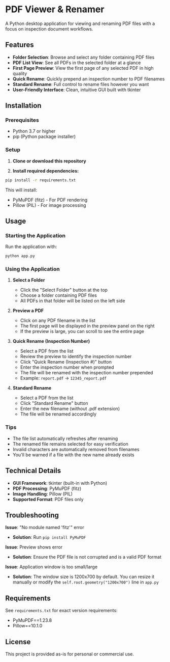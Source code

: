 # PDF Viewer & Renamer

A Python desktop application for viewing and renaming PDF files with a focus on inspection document workflows.

## Features

- **Folder Selection**: Browse and select any folder containing PDF files
- **PDF List View**: See all PDFs in the selected folder at a glance
- **First Page Preview**: View the first page of any selected PDF in high quality
- **Quick Rename**: Quickly prepend an inspection number to PDF filenames
- **Standard Rename**: Full control to rename files however you want
- **User-Friendly Interface**: Clean, intuitive GUI built with tkinter

## Installation

### Prerequisites

- Python 3.7 or higher
- pip (Python package installer)

### Setup

1. **Clone or download this repository**

2. **Install required dependencies:**

```bash
pip install -r requirements.txt
```

This will install:
- PyMuPDF (fitz) - For PDF rendering
- Pillow (PIL) - For image processing

## Usage

### Starting the Application

Run the application with:

```bash
python app.py
```

### Using the Application

1. **Select a Folder**
   - Click the "Select Folder" button at the top
   - Choose a folder containing PDF files
   - All PDFs in that folder will be listed on the left side

2. **Preview a PDF**
   - Click on any PDF filename in the list
   - The first page will be displayed in the preview panel on the right
   - If the preview is large, you can scroll to see the entire page

3. **Quick Rename (Inspection Number)**
   - Select a PDF from the list
   - Review the preview to identify the inspection number
   - Click "Quick Rename (Inspection #)" button
   - Enter the inspection number when prompted
   - The file will be renamed with the inspection number prepended
   - Example: `report.pdf` → `12345_report.pdf`

4. **Standard Rename**
   - Select a PDF from the list
   - Click "Standard Rename" button
   - Enter the new filename (without .pdf extension)
   - The file will be renamed accordingly

### Tips

- The file list automatically refreshes after renaming
- The renamed file remains selected for easy verification
- Invalid characters are automatically removed from filenames
- You'll be warned if a file with the new name already exists

## Technical Details

- **GUI Framework**: tkinter (built-in with Python)
- **PDF Processing**: PyMuPDF (fitz)
- **Image Handling**: Pillow (PIL)
- **Supported Format**: PDF files only

## Troubleshooting

**Issue**: "No module named 'fitz'" error
- **Solution**: Run `pip install PyMuPDF`

**Issue**: Preview shows error
- **Solution**: Ensure the PDF file is not corrupted and is a valid PDF format

**Issue**: Application window is too small/large
- **Solution**: The window size is 1200x700 by default. You can resize it manually or modify the `self.root.geometry("1200x700")` line in `app.py`

## Requirements

See `requirements.txt` for exact version requirements:
- PyMuPDF==1.23.8
- Pillow==10.1.0

## License

This project is provided as-is for personal or commercial use.
